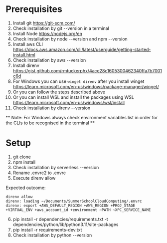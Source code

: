 # Prerequisites
1. Install git https://git-scm.com/
2. Check installation by git --version in a terminal
3. Install Node https://nodejs.org/en
4. Check installation by node --version and npm --version
5. Install aws CLI https://docs.aws.amazon.com/cli/latest/userguide/getting-started-install.html
6. Check installation by aws --version
7. Install direnv https://gist.github.com/rmtuckerphx/4ace28c1605300462340ffa7b7001c6d
  1. For Windows you can use `winget direnv` after you install winget https://learn.microsoft.com/en-us/windows/package-manager/winget/
  2. Or you can follow the steps described above
  3. Or you can install WSL and install the packages using WSL https://learn.microsoft.com/en-us/windows/wsl/install
8. Check installation by direnv --version

** Note: For Windows always check environment variables list in order for the CLIs to be recognised in the terminal **

# Setup
1. git clone
2. npm install
3. Check installation by serverless --version
4. Rename .envrc2 to .envrc
5. Execute direnv allow

Expected outcome:
```
direnv allow
direnv: loading ~/Documents/SummerSchoolCloudComputing/.envrc
direnv: export +AWS_DEFAULT_REGION +AWS_REGION +PROJ_STAGE +VIRTUAL_ENV +aws_account_id +environment ~PATH ~XPC_SERVICE_NAME
```
6. pip install -r dependencies/requirements.txt -t dependencies/python/lib/python3.11/site-packages
7. pip install -r requirements-dev.txt
8. Check installation by python --version



